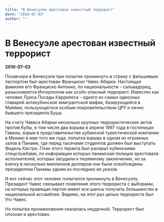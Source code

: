 ```yaml
---
title: "В Венесуэле арестован известный террорист"
date: "2010-07-03"
author: ""
---
```


# В Венесуэле арестован известный террорист

**2010-07-03** 

Позавчера  в Венесуэле при попытке проникнуть в страну с фальшивым паспортом был  арестован Франциско Чавес Абарка. Настоящая фамилия его Франциско Антонио, по национальности - сальвадорец, разыскивается Интерполом как особо опасный террорист.  Известен как человек Луиса Посады Каррилеса - одного из самых одиозных главарей антикубинской эмигрантской мафии, базирующейся в Майями, пользующегося особым покровительством ЦРУ и лично бывшего президента Буша.

На счету Чавеса Абарки несколько крупных террористических актов против Кубы, в том числе два взрыва в апреле 1997 года в гостиницах Гаваны, взрыв в представительстве кубинской туристической компании в Мехико в мае того же года, попытка взрыва в одном из огромных залов в Панаме, где перед тысячами студентов должен был выступать Фидель Кастро. План этого теракта был раскрыт кубинскими спецслужбами, по информации которых панамская полиция арестовала исполнителей, которых засудили к тюремному заключению, но за взятку в несколько миллионов долларов они были освобождены президентом Панамы одним из последних ее указов.

И вот сейчас этот человек попытался проникнуть в Венесуэлу. Президент Чавес связывает появление этого террориста с выборами, на которых правящая партия имеет все шансы получить большинство в национальной ассамблее.  Видимо, на этот раз целью террориста был Уго Чавес.

Но попытка проникновения оказалась неудачной. Террорист был опознан и арестован.